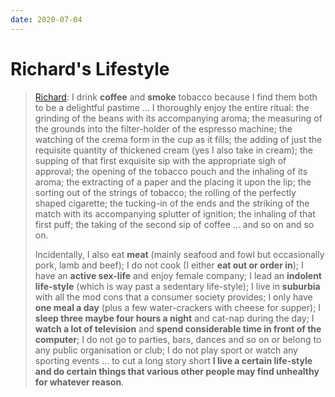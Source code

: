 ```yaml
---
date: 2020-07-04
---
```


# Richard's Lifestyle

> [Richard](http://actualfreedom.com.au/sundry/frequentquestions/FAQ12a.htm): I drink **coffee** and **smoke** tobacco because I find them both to be a delightful pastime ... I thoroughly enjoy the entire ritual: the grinding of the beans with its accompanying aroma; the measuring of the grounds into the filter-holder of the espresso machine; the watching of the crema form in the cup as it fills; the adding of just the requisite quantity of thickened cream (yes I also take in cream); the supping of that first exquisite sip with the appropriate sigh of approval; the opening of the tobacco pouch and the inhaling of its aroma; the extracting of a paper and the placing it upon the lip; the sorting out of the strings of tobacco; the rolling of the perfectly shaped cigarette; the tucking-in of the ends and the striking of the match with its accompanying splutter of ignition; the inhaling of that first puff; the taking of the second sip of coffee ... and so on and so on.
>
> Incidentally, I also eat **meat** (mainly seafood and fowl but occasionally pork, lamb and beef); I do not cook (I either **eat out or order in**); I have an **active sex-life** and enjoy female company; I lead an **indolent life-style** (which is way past a sedentary life-style); I live in **suburbia** with all the mod cons that a consumer society provides; I only have **one meal a day** (plus a few water-crackers with cheese for supper); I **sleep three maybe four hours a night** and cat-nap during the day; I **watch a lot of television** and **spend considerable time in front of the computer**; I do not go to parties, bars, dances and so on or belong to any public organisation or club; I do not play sport or watch any sporting events ... to cut a long story short **I live a certain life-style and do certain things that various other people may find unhealthy for whatever reason**.

